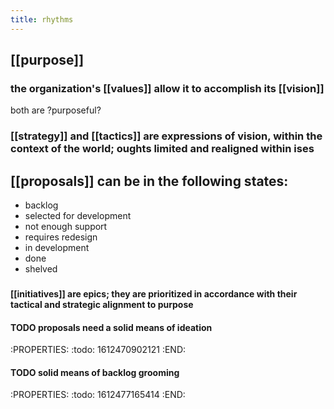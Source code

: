 ```yaml
---
title: rhythms
---
```


## [[purpose]]
### the organization's [[values]] allow it to accomplish its [[vision]]
both are \?purposeful?
### [[strategy]] and [[tactics]] are expressions of vision, within the context of the world; oughts limited and realigned within ises
## [[proposals]] can be in the following states:
- backlog
- selected for development
- not enough support
- requires redesign
- in development
- done
- shelved
###
#### [[initiatives]] are epics; they are prioritized in accordance with their tactical and strategic alignment to purpose
#### TODO proposals need a solid means of ideation
:PROPERTIES:
:todo: 1612470902121
:END:
#### TODO solid means of backlog grooming
:PROPERTIES:
:todo: 1612477165414
:END:
#####
##
